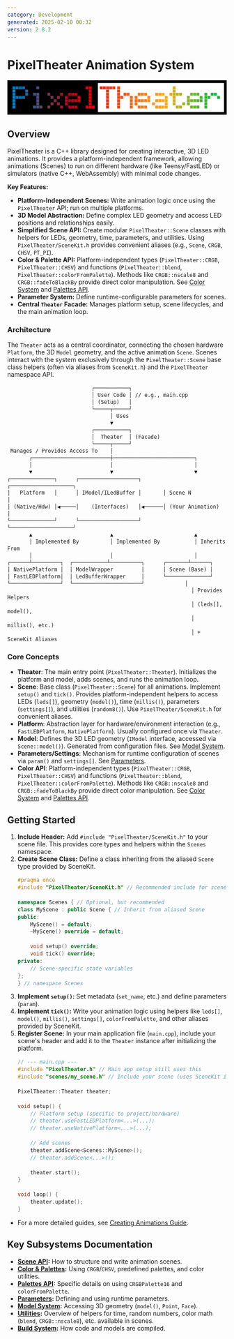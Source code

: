 ```yaml
---
category: Development
generated: 2025-02-10 00:32
version: 2.8.2
---
```


# PixelTheater Animation System

![PixelTheater Logo](../../images/pixeltheater-logo.png)

## Overview

PixelTheater is a C++ library designed for creating interactive, 3D LED animations. It provides a platform-independent framework, allowing animations (Scenes) to run on different hardware (like Teensy/FastLED) or simulators (native C++, WebAssembly) with minimal code changes.

**Key Features:**

*   **Platform-Independent Scenes:** Write animation logic once using the `PixelTheater` API; run on multiple platforms.
*   **3D Model Abstraction:** Define complex LED geometry and access LED positions and relationships easily.
*   **Simplified Scene API:** Create modular `PixelTheater::Scene` classes with helpers for LEDs, geometry, time, parameters, and utilities. Using `PixelTheater/SceneKit.h` provides convenient aliases (e.g., `Scene`, `CRGB`, `CHSV`, `PT_PI`).
*   **Color & Palette API:** Platform-independent types (`PixelTheater::CRGB`, `PixelTheater::CHSV`) and functions (`PixelTheater::blend`, `PixelTheater::colorFromPalette`). Methods like `CRGB::nscale8` and `CRGB::fadeToBlackBy` provide direct color manipulation. See [Color System](Color.md) and [Palettes API](Palettes.md).
*   **Parameter System:** Define runtime-configurable parameters for scenes.
*   **Central `Theater` Facade:** Manages platform setup, scene lifecycles, and the main animation loop.

### Architecture

The `Theater` acts as a central coordinator, connecting the chosen hardware `Platform`, the 3D `Model` geometry, and the active animation `Scene`. Scenes interact with the system exclusively through the `PixelTheater::Scene` base class helpers (often via aliases from `SceneKit.h`) and the `PixelTheater` namespace API.

```text
                           ┌───────────┐
                           │ User Code │ // e.g., main.cpp
                           │ (Setup)   │
                           └─────┬─────┘
                                 │ Uses
                                 ▼
                           ┌───────────┐
                           │  Theater  │ (Facade)
                           └─────┬─────┘
 Manages / Provides Access To    │
       ┌─────────────────────────┼──────────────────────────┐
       │                         │                          │
       ▼                         ▼                          ▼
┌──────────────┐      ┌───────────────────┐       ┌────────────────────┐
│   Platform   │      │ IModel/ILedBuffer │       │ Scene N            │
│ (Native/Hdw) │◀─────│    (Interfaces)   │◀──────│ (Your Animation)   │
└──────────────┘      └───────────────────┘       └────────────────────┘
       ▲                         ▲                          ▲
       │ Implemented By          │ Implemented By           │ Inherits From
       │                         │                          │
┌──────┴─────────┐  ┌───────────┴──────────┐      ┌───────┴──────┐
│ NativePlatform │  │ ModelWrapper         │      │ Scene (Base) │
│ FastLEDPlatform│  │ LedBufferWrapper     │      └──────────────┘
└────────────────┘  └──────────────────────┘             │
                                                           │ Provides Helpers
                                                           │ (leds[], model(),
                                                           │  millis(), etc.)
                                                           │ + SceneKit Aliases
```

### Core Concepts

*   **Theater**: The main entry point (`PixelTheater::Theater`). Initializes the platform and model, adds scenes, and runs the animation loop.
*   **Scene**: Base class (`PixelTheater::Scene`) for all animations. Implement `setup()` and `tick()`. Provides platform-independent helpers to access LEDs (`leds[]`), geometry (`model()`), time (`millis()`), parameters (`settings[]`), and utilities (`random8()`). Use `PixelTheater/SceneKit.h` for convenient aliases.
*   **Platform**: Abstraction layer for hardware/environment interaction (e.g., `FastLEDPlatform`, `NativePlatform`). Usually configured once via `Theater`.
*   **Model**: Defines the 3D LED geometry (`IModel` interface, accessed via `Scene::model()`). Generated from configuration files. See [Model System](Model.md).
*   **Parameters/Settings**: Mechanism for runtime configuration of scenes via `param()` and `settings[]`. See [Parameters](Parameters.md).
*   **Color API**: Platform-independent types (`PixelTheater::CRGB`, `PixelTheater::CHSV`) and functions (`PixelTheater::blend`, `PixelTheater::colorFromPalette`). Methods like `CRGB::nscale8` and `CRGB::fadeToBlackBy` provide direct color manipulation. See [Color System](Color.md) and [Palettes API](Palettes.md).

## Getting Started

1.  **Include Header:** Add `#include "PixelTheater/SceneKit.h"` to your scene file. This provides core types and helpers within the `Scenes` namespace.
2.  **Create Scene Class:** Define a class inheriting from the aliased `Scene` type provided by SceneKit.
    ```cpp
    #pragma once
    #include "PixelTheater/SceneKit.h" // Recommended include for scenes

    namespace Scenes { // Optional, but recommended
    class MyScene : public Scene { // Inherit from aliased Scene
    public:
        MyScene() = default;
        ~MyScene() override = default;

        void setup() override;
        void tick() override;
    private:
        // Scene-specific state variables
    };
    } // namespace Scenes
    ```
3.  **Implement `setup()`:** Set metadata (`set_name`, etc.) and define parameters (`param`).
4.  **Implement `tick()`:** Write your animation logic using helpers like `leds[]`, `model()`, `millis()`, `settings[]`, `colorFromPalette`, and other aliases provided by SceneKit.
5.  **Register Scene:** In your main application file (`main.cpp`), include your scene's header and add it to the `Theater` instance after initializing the platform.
    ```cpp
    // --- main.cpp ---
    #include "PixelTheater.h" // Main app setup still uses this
    #include "scenes/my_scene.h" // Include your scene (uses SceneKit internally)

    PixelTheater::Theater theater;

    void setup() {
        // Platform setup (specific to project/hardware)
        // theater.useFastLEDPlatform<...>(...);
        // theater.useNativePlatform<...>(...);

        // Add scenes
        theater.addScene<Scenes::MyScene>();
        // theater.addScene<...>();

        theater.start();
    }

    void loop() {
        theater.update();
    }
    ```

*   For a more detailed guides, see [Creating Animations Guide](../guides/creating_animations.md).

## Key Subsystems Documentation

*   **[Scene API](Scenes.md):** How to structure and write animation scenes.
*   **[Color & Palettes](Color.md):** Using `CRGB`/`CHSV`, predefined palettes, and color utilities.
*   **[Palettes API](Palettes.md):** Specific details on using `CRGBPalette16` and `colorFromPalette`.
*   **[Parameters](Parameters.md):** Defining and using runtime parameters.
*   **[Model System](Model.md):** Accessing 3D geometry (`model()`, `Point`, `Face`).
*   **[Utilities](../guides/creating_animations.md#led-management):** Overview of helpers for time, random numbers, color math (`blend`, `CRGB::nscale8`), etc. available in scenes.
*   **[Build System](build-system.md):** How code and models are compiled.
